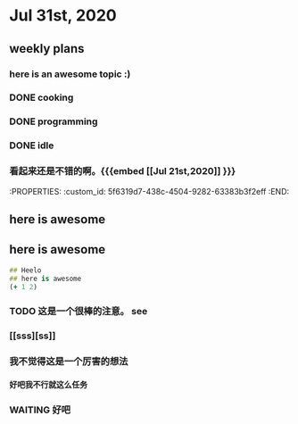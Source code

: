# Jul 31st, 2020
## weekly plans
### here is an awesome topic :)
### DONE cooking

### DONE programming

### DONE idle
### 看起来还是不错的啊。{{{embed [[Jul 21st,2020]] }}}
:PROPERTIES:
:custom_id: 5f6319d7-438c-4504-9282-63383b3f2eff
:END:
## here is awesome
## here is awesome
```clojure
## Heelo
## here is awesome
(+ 1 2)
```
### TODO 这是一个很棒的注意。 see
### [[sss][ss]]
### 我不觉得这是一个厉害的想法
#### 好吧我不行就这么任务
### WAITING 好吧
